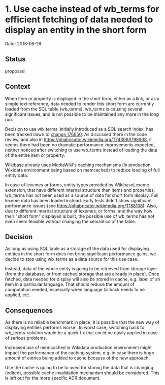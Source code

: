 # 1. Use cache instead of wb_terms for efficient fetching of data needed to display an entity in the short form

Date: 2018-06-28

## Status

proposed

## Context

When item or property is displayed in the short form, either as a link, or as a simple text reference, data needed to render this short form are currently loaded from the SQL table (wb_terms). wb_terms is causing several significant issues, and is not possible to be maintained any more in the long run.

Decision to use wb_terms, initially introduced as a SQL search index, has been tracked down to [change 176650](https://gerrit.wikimedia.org/r/#/c/mediawiki/extensions/Wikibase/+/176650/). As discussed there in the code review, and also in https://phabricator.wikimedia.org/T74309#798908, it seems there had been no dramatic performance improvements expected, neither noticed after switching to use wb_terms instead of loading the data of the entire item or property.

Wikibase already uses MediaWiki's caching mechanisms (in production Wikidata environment being based on memcached) to reduce loading of full entity data.

In case of lexemes or forms, entity types provided by WikibaseLexeme extension, that have different internal structure than items and properties, wb_terms has not been used as a source of data for short form display. Full lexeme data has been loaded instead. Early tests didn't show significant performance issues (see https://phabricator.wikimedia.org/T188108). Also, due to different internal structure of lexemes, or forms, and the way how their "short form" displayed is built, the possible use of wb_terms has not even seem feasible without changing the semantics of the table.

## Decision

As long as using SQL table as a storage of the data used for displaying entities in the short form does not bring significant performance gains, we decide to stop using wb_terms as a data source for this use case.

Instead, data of the whole entity is going to be retrieved from storage layer (from the database, or from cached storage that are already in place). Once fetched, data needed for display will also be stored in cache, e.g. label of an item in a particular language. That should reduce the amount of computation needed, especially when language fallback needs to be applied, etc.

## Consequences

As there is no reliable benchmark in place, it is possible that the new way of displaying entities performs worse . In worst case, switching back to wb_terms-solution would be a quick fix that could be easily applied in case of serious problems.

Increased use of memcached in Wikidata production environment might impact the performance of the caching system, e.g. in case there is huge amount of entries being added to cache because of the new approach.

Use the cache is going to be to used for storing the data that is changing (edited), possible cache invalidation mechanism should be considered. This is left out for the more specific ADR document.

